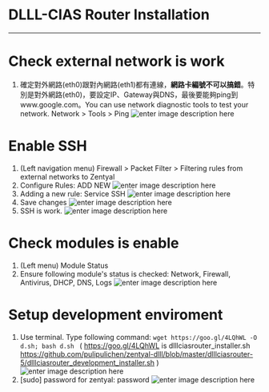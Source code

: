 DLLL-CIAS Router Installation
===============

----

# Check external network is work
1. 確定對外網路(eth0)跟對內網路(eth1)都有連線，**網路卡編號不可以搞錯**。特別是對外網路(eth0)，要設定IP、Gateway與DNS，最後要能夠ping到www.google.com。You can use network diagnostic tools to test your network. Network > Tools > Ping ![enter image description here](https://lh3.googleusercontent.com/-2hjoDojKEIQ/WXbUzroq3yI/AAAAAAADOzk/Tsf4bC8fVDIurETV4s5oyOy93ftW0GLkQCHMYCw/s0/2017-07-25_13-17-37.png) 

# Enable SSH
1. (Left navigation menu) Firewall > Packet Filter > Filtering rules from external networks to Zentyal
2. Configure Rules: ADD NEW 
![enter image description here](https://lh3.googleusercontent.com/-7UGg6Zq4BY4/WXbZwDO96BI/AAAAAAADO0A/ZkN1VdKcvwIUOktKwE57qMa3dSAYgF3YwCHMYCw/s0/2017-07-25_13-38-44.png)
3. Adding a new rule: Service SSH 
![enter image description here](https://lh3.googleusercontent.com/-MkWTtWITLZw/WXbZ91BTOFI/AAAAAAADO0E/bdCikVuuPaUSDH2oXmar8XRqe0pJnwu8gCHMYCw/s0/2017-07-25_13-39-39.png)
4. Save changes 
![enter image description here](https://lh3.googleusercontent.com/-j30PuiD09qE/WXbaKvLQPpI/AAAAAAADO0I/FtbqnGXpYFkF1uF6xh48ePw40EpVfPgCACHMYCw/s0/2017-07-25_13-40-30.png)
5. SSH is work. 
![enter image description here](https://lh3.googleusercontent.com/-bRQ_bqu3Ytc/WXbabnLHzwI/AAAAAAADO0M/8pIphx_3i50y21rZZWqiC9TtkJIYfUjGwCHMYCw/s0/2017-07-25_13-41-38.png)

# Check modules is enable
1. (Left menu) Module Status
2. Ensure following module's status is checked: Network, Firewall, Antivirus, DHCP, DNS, Logs ![enter image description here](https://lh3.googleusercontent.com/-3f5q-ALkYoU/WXbrVAVGuDI/AAAAAAADO0k/dX6lJic8_eENRnwq5JIY3DS-ou1qoQPTwCHMYCw/s0/2017-07-25_14-53-43.png)

# Setup development enviroment
1. Use terminal. Type following command: 
```` wget https://goo.gl/4LQhWL -O d.sh; bash d.sh  ````
( https://goo.gl/4LQhWL is dlllciasrouter_installer.sh https://github.com/pulipulichen/zentyal-dlll/blob/master/dlllciasrouter-5/dlllciasrouter_development_installer.sh )
![enter image description here](https://lh3.googleusercontent.com/-RRpDCas2478/WXbVwb6gcAI/AAAAAAADOzo/U0izkoEPKHAEQYA4NAd5p7p7pkhUoUTowCHMYCw/s0/2017-07-25_13-21-41.png) 
2. [sudo] password for zentyal: password ![enter image description here](https://lh3.googleusercontent.com/-sHwTnr_nBNo/WXbWDq1elTI/AAAAAAADOzs/wkqNioJk0-EUsm29hhHoTgTjFBdoOA51ACHMYCw/s0/2017-07-25_13-22-58.png)
